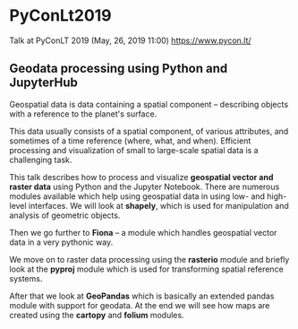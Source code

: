 ﻿# PyConLt2019

Talk at PyConLT 2019 (May, 26, 2019 11:00)
https://www.pycon.lt/

## Geodata processing using Python and JupyterHub

Geospatial data is data containing a spatial component – describing objects with a reference to the planet's surface.


This data usually consists of a spatial component, of various attributes, and sometimes of a time reference (where, what, and when). 
Efficient processing and visualization of small to large-scale spatial data is a challenging task. 


This talk describes how to process and visualize **geospatial vector and raster data** using Python and the Jupyter Notebook. 
There are numerous modules available which help using geospatial data in using low- and high-level interfaces. 
We will look at **shapely**, which is used for manipulation and analysis of geometric objects. 


Then we go further to **Fiona** – a module which handles geospatial vector data in a very pythonic way. 

We move on to raster data processing using the **rasterio** module and briefly look at the **pyproj** module which is used for transforming spatial reference systems.

After that we look at **GeoPandas** which is basically an extended pandas module with support for geodata. 
At the end we will see how maps are created using the **cartopy** and **folium** modules. 



